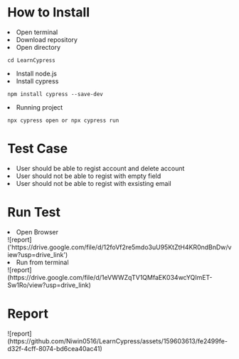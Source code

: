 <h1> How to Install </h1>
<u></u>
<li>Open terminal</li>
<li>Download repository</li>
<li>Open directory <pre><code>cd LearnCypress</code></pre> </li>
<li>Install node.js</li>
<li>Install cypress</li>
   <pre><code>npm install cypress --save-dev</code></pre>
<li>Running project</li>
   <pre><code>npx cypress open or npx cypress run</code></pre>

<h1> Test Case </h1>
<u></u>
<li>User should be able to regist account and delete account</li>
<li>User should not be able to regist with empty field</li>
<li>User should not be able to regist with exsisting email</li>

<h1> Run Test </h1>
<u></u>
<li> Open Browser</li>
![report]('https://drive.google.com/file/d/12foVf2re5mdo3uU95KtZtH4KR0ndBnDw/view?usp=drive_link')

<li>Run from terminal</li>
![report](https://drive.google.com/file/d/1eVWWZqTV1QMfaEK034wcYQImET-Sw1Ro/view?usp=drive_link)


<h1> Report </h1>
<u></u>
![report](https://github.com/Niwin0516/LearnCypress/assets/159603613/fe2499fe-d32f-4cff-8074-bd6cea40ac41)




